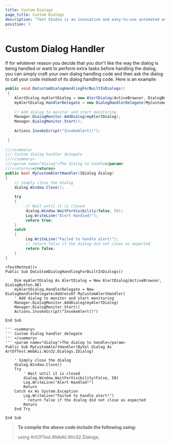 ```yaml
---
title: Custom Dialogs
page_title: Custom Dialogs
description: "Test Studio is an innovative and easy-to-use automated web, WPF and load testing solution. Test Studio tests support essential technologies like ASP.NET AJAX, Silverlight, PHP and MVC. HTML5, Testing framework, functional testing, performance testing, load testing, exploratory testing, manual testing."
position: 3
---
```

# Custom Dialog Handler

If for whatever reason you decide that you don't like the way the dialog is being handled or want to perform extra tasks before handling the dialog, you can simply craft your own dialog handling code and then ask the dialog to call your code instead of its dialog handling code. Here is an example:

````C#
public void DoCustomDialogHandlingForBuiltInDialogs()
 {
    AlertDialog myAlertDialog = new AlertDialog(ActiveBrowser, DialogButton.OK);
    myAlertDialog.HandlerDelegate = new DialogHandlerDelegate(MyCustomAlertHandler);
  
    // Add dialog to monitor and start monitoring
    Manager.DialogMonitor.AddDialog(myAlertDialog);
    Manager.DialogMonitor.Start();
  
    Actions.InvokeScript("InvokeAlert()");
  
 }
  
///<summary>
/// Custom dialog handler delegate
///</summary>
///<param name="dialog">The dialog to handle</param>
///<returns></returns>
public bool MyCustomAlertHandler(IDialog dialog)
{
    // Simply close the dialog
    dialog.Window.Close();
  
    try
    {
         // Wait until it is closed
         dialog.Window.WaitForVisibility(false, 50);
         Log.WriteLine("Alert Handled!");
         return true;
    }
    catch
    {
         Log.WriteLine("Failed to handle alert!");
         // return false if the dialog did not close as expected
         return false;
    }
}
````
 

````VB
<TestMethod()> _
Public Sub DoCustomDialogHandlingForBuiltInDialogs()
  
    Dim myAlertDialog As AlertDialog = New AlertDialog(ActiveBrowser, DialogButton.OK)
    myAlertDialog.HandlerDelegate = New DialogHandlerDelegate(AddressOf MyCustomAlertHandler)
    ' Add dialog to monitor and start monitoring
    Manager.DialogMonitor.AddDialog(myAlertDialog)
    Manager.DialogMonitor.Start()
    Actions.InvokeScript("InvokeAlert()")
  
End Sub
  
''' <summary>
''' Custom dialog handler delegate
''' </summary>
''' <param name="dialog">The dialog to handle</param>
Public Sub MyCustomAlertHandler(ByVal dialog As ArtOfTest.WebAii.Win32.Dialogs.IDialog)
  
    ' Simply close the dialog
    dialog.Window.Close()
    Try
        ' Wait until it is closed
        dialog.Window.WaitForVisibility(False, 50)
        Log.WriteLine("Alert Handled!")
        Return
    Catch ex As System.Exception
        Log.WriteLine("Failed to handle alert!")
        ' return false if the dialog did not close as expected
        Return
    End Try
  
End Sub
````
> **To compile the above code include the following using:**
>
> using ArtOfTest.WebAii.Win32.Dialogs;
